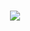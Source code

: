 <h1 align="center">
    <img src="https://readme-typing-svg.herokuapp.com/?font=Righteous&size=35&center=true&vCenter=true&width=500&height=70&duration=4000&lines= Hello World!+👋;+I'm+Student+Wojciech+Zawadzki!;" />
</h1>
